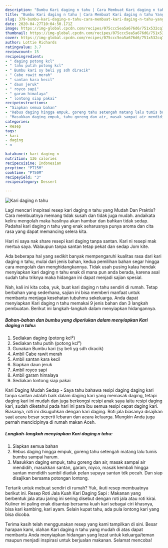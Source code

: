 ```yaml
---
description: "Bumbu Kari daging n tahu | Cara Membuat Kari daging n tahu Yang Sempurna"
title: "Bumbu Kari daging n tahu | Cara Membuat Kari daging n tahu Yang Sempurna"
slug: 379-bumbu-kari-daging-n-tahu-cara-membuat-kari-daging-n-tahu-yang-sempurna
date: 2020-04-27T10:04:50.171Z
image: https://img-global.cpcdn.com/recipes/075ccc5ea5a676d6/751x532cq70/kari-daging-n-tahu-foto-resep-utama.jpg
thumbnail: https://img-global.cpcdn.com/recipes/075ccc5ea5a676d6/751x532cq70/kari-daging-n-tahu-foto-resep-utama.jpg
cover: https://img-global.cpcdn.com/recipes/075ccc5ea5a676d6/751x532cq70/kari-daging-n-tahu-foto-resep-utama.jpg
author: Lottie Richards
ratingvalue: 3.7
reviewcount: 15
recipeingredient:
- " daging potong kcl"
- " tahu putih potong kcl"
- " Bumbu kari sy beli yg sdh diracik"
- " Cabe rawit merah"
- " santan kara kecil"
- " daun jeruk"
- " royco sapi"
- " garam himalaya"
- " lontong siap pakai"
recipeinstructions:
- "Siapkan semua bahan"
- "Rebus daging hingga empuk, goreng tahu setengah matang lalu tumis bumbu sampai harum."
- "Masukkan daging empuk, tahu goreng dan air, masak sampai air mendidih, masukkan santan, garam, royco, masak kembali hingga santan mendidih sambil diaduk pelan supaya santan tdk pecah. Dan siap disajikan bersama potongan lontong."
categories:
- Resep
tags:
- kari
- daging
- n

katakunci: kari daging n 
nutrition: 136 calories
recipecuisine: Indonesian
preptime: "PT15M"
cooktime: "PT50M"
recipeyield: "3"
recipecategory: Dessert

---
```



![Kari daging n tahu](https://img-global.cpcdn.com/recipes/075ccc5ea5a676d6/751x532cq70/kari-daging-n-tahu-foto-resep-utama.jpg)

Lagi mencari inspirasi resep kari daging n tahu yang Mudah Dan Praktis? Cara membuatnya memang tidak susah dan tidak juga mudah. andaikata keliru mengolah maka hasilnya akan hambar dan bahkan tidak sedap. Padahal kari daging n tahu yang enak seharusnya punya aroma dan cita rasa yang dapat memancing selera kita.

Hari ni saya nak share resepi kari daging tanpa santan. Kari ni resepi mak mertua saya. Walaupun tanpa santan tetap pekat dan sedap Jom kite.

Ada beberapa hal yang sedikit banyak mempengaruhi kualitas rasa dari kari daging n tahu, mulai dari jenis bahan, kedua pemilihan bahan segar hingga cara mengolah dan menghidangkannya. Tidak usah pusing kalau hendak menyiapkan kari daging n tahu enak di mana pun anda berada, karena asal sudah tahu triknya maka hidangan ini dapat menjadi sajian spesial.


Nah, kali ini kita coba, yuk, buat kari daging n tahu sendiri di rumah. Tetap berbahan yang sederhana, sajian ini bisa memberi manfaat untuk membantu menjaga kesehatan tubuhmu sekeluarga. Anda dapat menyiapkan Kari daging n tahu memakai 9 jenis bahan dan 3 langkah pembuatan. Berikut ini langkah-langkah dalam menyiapkan hidangannya.

<!--inarticleads1-->

##### Bahan-bahan dan bumbu yang diperlukan dalam menyiapkan Kari daging n tahu:

1. Sediakan  daging (potong kcl²)
1. Sediakan  tahu putih (potong kcl²)
1. Gunakan  Bumbu kari (sy beli yg sdh diracik)
1. Ambil  Cabe rawit merah
1. Ambil  santan kara kecil
1. Siapkan  daun jeruk
1. Ambil  royco sapi
1. Ambil  garam himalaya
1. Sediakan  lontong siap pakai


Kari Daging Mudah Sedap - Saya tahu bahawa resipi daging daging kari tanpa santan adalah baik dalam daging kari yang memasak daging, tetapi daging kari ini mudah dan juga berkongsi resipi anak saya iaitu resipi daging kari, sudah diketahui pada hari ini para ibu semua resipi cepat daging kari. Biasanya, roti ini disuguhkan dengan kari daging. Roti jala biasanya disajikan saat acara besar seperti lebaran dan acara keluarga. Mungkin Anda juga pernah mencicipinya di rumah makan Aceh. 

<!--inarticleads2-->

##### Langkah-langkah menyiapkan Kari daging n tahu:

1. Siapkan semua bahan
1. Rebus daging hingga empuk, goreng tahu setengah matang lalu tumis bumbu sampai harum.
1. Masukkan daging empuk, tahu goreng dan air, masak sampai air mendidih, masukkan santan, garam, royco, masak kembali hingga santan mendidih sambil diaduk pelan supaya santan tdk pecah. Dan siap disajikan bersama potongan lontong.


Tertarik untuk mebuat sendiri di rumah? Yuk, ikuti resep membuatnya berikut ini. Resep Roti Jala Kuah Kari Daging Sapi : Makanan yang berbentuk jala atau jaring ini sering disebut dengan roti jala atau roti kirai. Kuliner ini paling enak disantap bersama kuah kari sebagai ciri khasnya, bisa kari kambing, kari ayam. Selain kupat tahu, ada pula lontong kari yang bisa dicoba. 

Terima kasih telah menggunakan resep yang kami tampilkan di sini. Besar harapan kami, olahan Kari daging n tahu yang mudah di atas dapat membantu Anda menyiapkan hidangan yang lezat untuk keluarga/teman maupun menjadi inspirasi untuk berjualan makanan. Selamat mencoba!
